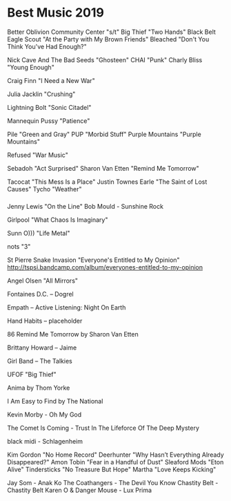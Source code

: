 # Best Music 2019

Better Oblivion Community Center "s/t"
Big Thief "Two Hands"
Black Belt Eagle Scout "At the Party with My Brown Friends"
Bleached "Don't You Think You've Had Enough?"

Nick Cave And The Bad Seeds "Ghosteen"
CHAI "Punk"
Charly Bliss "Young Enough"

Craig Finn "I Need a New War"

Julia Jacklin "Crushing"

Lightning Bolt "Sonic Citadel"

Mannequin Pussy "Patience"

Pile "Green and Gray"
PUP "Morbid Stuff"
Purple Mountains "Purple Mountains"

Refused "War Music"

Sebadoh "Act Surprised"
Sharon Van Etten "Remind Me Tomorrow"

Tacocat "This Mess Is a Place"
Justin Townes Earle "The Saint of Lost Causes"
Tycho "Weather"

#####
Jenny Lewis "On the Line"
Bob Mould - Sunshine Rock

Girlpool "What Chaos Is Imaginary"

Sunn O))) "Life Metal"

nots "3"

St Pierre Snake Invasion "Everyone's Entitled to My Opinion" http://tspsi.bandcamp.com/album/everyones-entitled-to-my-opinion

Angel Olsen "All Mirrors"

Fontaines D.C. – Dogrel

Empath – Active Listening: Night On Earth

Hand Habits – placeholder

86 Remind Me Tomorrow by Sharon Van Etten	

Brittany Howard – Jaime

Girl Band – The Talkies

UFOF "Big Thief"

Anima by Thom Yorke

I Am Easy to Find by The National

Kevin Morby - Oh My God

The Comet Is Coming - Trust In The Lifeforce Of The Deep Mystery

black midi - Schlagenheim

Kim Gordon "No Home Record"
Deerhunter "Why Hasn’t Everything Already Disappeared?"
Amon Tobin "Fear in a Handful of Dust"
Sleaford Mods "Eton Alive"
Tindersticks "No Treasure But Hope"
Martha "Love Keeps Kicking"

Jay Som - Anak Ko
The Coathangers - The Devil You Know
Chastity Belt - Chastity Belt
Karen O & Danger Mouse - Lux Prima

